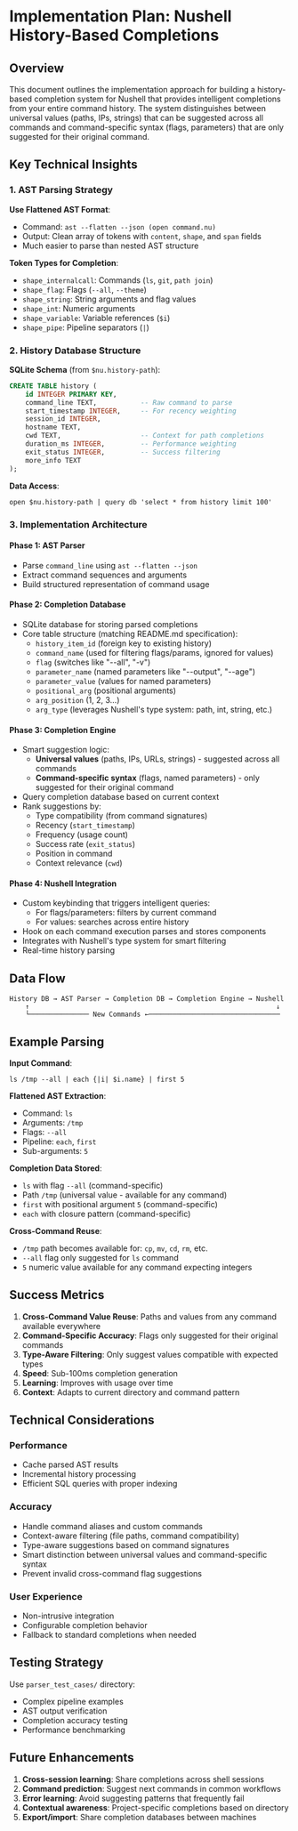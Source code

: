 # Implementation Plan: Nushell History-Based Completions

## Overview

This document outlines the implementation approach for building a history-based completion system for Nushell that provides intelligent completions from your entire command history. The system distinguishes between universal values (paths, IPs, strings) that can be suggested across all commands and command-specific syntax (flags, parameters) that are only suggested for their original command.

## Key Technical Insights

### 1. AST Parsing Strategy

**Use Flattened AST Format**:
- Command: `ast --flatten --json (open command.nu)`
- Output: Clean array of tokens with `content`, `shape`, and `span` fields
- Much easier to parse than nested AST structure

**Token Types for Completion**:
- `shape_internalcall`: Commands (`ls`, `git`, `path join`)
- `shape_flag`: Flags (`--all`, `--theme`)
- `shape_string`: String arguments and flag values
- `shape_int`: Numeric arguments
- `shape_variable`: Variable references (`$i`)
- `shape_pipe`: Pipeline separators (`|`)

### 2. History Database Structure

**SQLite Schema** (from `$nu.history-path`):
```sql
CREATE TABLE history (
    id INTEGER PRIMARY KEY,
    command_line TEXT,           -- Raw command to parse
    start_timestamp INTEGER,     -- For recency weighting
    session_id INTEGER,
    hostname TEXT,
    cwd TEXT,                    -- Context for path completions
    duration_ms INTEGER,         -- Performance weighting
    exit_status INTEGER,         -- Success filtering
    more_info TEXT
);
```

**Data Access**:
```nu
open $nu.history-path | query db 'select * from history limit 100'
```

### 3. Implementation Architecture

#### Phase 1: AST Parser
- Parse `command_line` using `ast --flatten --json`
- Extract command sequences and arguments
- Build structured representation of command usage

#### Phase 2: Completion Database
- SQLite database for storing parsed completions
- Core table structure (matching README.md specification):
  - `history_item_id` (foreign key to existing history)
  - `command_name` (used for filtering flags/params, ignored for values)
  - `flag` (switches like "--all", "-v")
  - `parameter_name` (named parameters like "--output", "--age")
  - `parameter_value` (values for named parameters)
  - `positional_arg` (positional arguments)
  - `arg_position` (1, 2, 3...)
  - `arg_type` (leverages Nushell's type system: path, int, string, etc.)

#### Phase 3: Completion Engine
- Smart suggestion logic:
  - **Universal values** (paths, IPs, URLs, strings) - suggested across all commands
  - **Command-specific syntax** (flags, named parameters) - only suggested for their original command
- Query completion database based on current context
- Rank suggestions by:
  - Type compatibility (from command signatures)
  - Recency (`start_timestamp`)
  - Frequency (usage count)
  - Success rate (`exit_status`)
  - Position in command
  - Context relevance (`cwd`)

#### Phase 4: Nushell Integration
- Custom keybinding that triggers intelligent queries:
  - For flags/parameters: filters by current command
  - For values: searches across entire history
- Hook on each command execution parses and stores components
- Integrates with Nushell's type system for smart filtering
- Real-time history parsing

## Data Flow

```
History DB → AST Parser → Completion DB → Completion Engine → Nushell
    ↑                                                              ↓
    └─────────────── New Commands ←─────────────────────────────────
```

## Example Parsing

**Input Command**:
```nu
ls /tmp --all | each {|i| $i.name} | first 5
```

**Flattened AST Extraction**:
- Command: `ls`
- Arguments: `/tmp`
- Flags: `--all`
- Pipeline: `each`, `first`
- Sub-arguments: `5`

**Completion Data Stored**:
- `ls` with flag `--all` (command-specific)
- Path `/tmp` (universal value - available for any command)
- `first` with positional argument `5` (command-specific)
- `each` with closure pattern (command-specific)

**Cross-Command Reuse**:
- `/tmp` path becomes available for: `cp`, `mv`, `cd`, `rm`, etc.
- `--all` flag only suggested for `ls` command
- `5` numeric value available for any command expecting integers

## Success Metrics

1. **Cross-Command Value Reuse**: Paths and values from any command available everywhere
2. **Command-Specific Accuracy**: Flags only suggested for their original commands
3. **Type-Aware Filtering**: Only suggest values compatible with expected types
4. **Speed**: Sub-100ms completion generation
5. **Learning**: Improves with usage over time
6. **Context**: Adapts to current directory and command pattern

## Technical Considerations

### Performance
- Cache parsed AST results
- Incremental history processing
- Efficient SQL queries with proper indexing

### Accuracy
- Handle command aliases and custom commands
- Context-aware filtering (file paths, command compatibility)
- Type-aware suggestions based on command signatures
- Smart distinction between universal values and command-specific syntax
- Prevent invalid cross-command flag suggestions

### User Experience
- Non-intrusive integration
- Configurable completion behavior
- Fallback to standard completions when needed

## Testing Strategy

Use `parser_test_cases/` directory:
- Complex pipeline examples
- AST output verification
- Completion accuracy testing
- Performance benchmarking

## Future Enhancements

1. **Cross-session learning**: Share completions across shell sessions
2. **Command prediction**: Suggest next commands in common workflows
3. **Error learning**: Avoid suggesting patterns that frequently fail
4. **Contextual awareness**: Project-specific completions based on directory
5. **Export/import**: Share completion databases between machines
